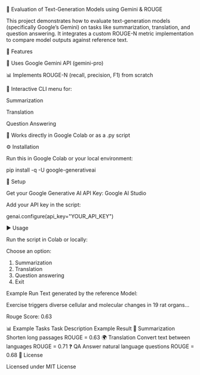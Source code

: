 🧪 Evaluation of Text-Generation Models using Gemini & ROUGE

This project demonstrates how to evaluate text-generation models (specifically Google’s Gemini) on tasks like summarization, translation, and question answering.
It integrates a custom ROUGE-N metric implementation to compare model outputs against reference text.

🚀 Features

🔗 Uses Google Gemini API (gemini-pro)

📊 Implements ROUGE-N (recall, precision, F1) from scratch

🎯 Interactive CLI menu for:

Summarization

Translation

Question Answering

🧩 Works directly in Google Colab or as a .py script

⚙️ Installation

Run this in Google Colab or your local environment:

pip install -q -U google-generativeai

🔑 Setup

Get your Google Generative AI API Key: Google AI Studio

Add your API key in the script:

genai.configure(api_key="YOUR_API_KEY")

▶️ Usage

Run the script in Colab or locally:

Choose an option:
1. Summarization
2. Translation
3. Question answering
4. Exit

Example Run
Text generated by the reference Model:

Exercise triggers diverse cellular and molecular changes in 19 rat organs...

Rouge Score: 0.63

📊 Example Tasks
Task	Description	Example Result
📝 Summarization	Shorten long passages	ROUGE = 0.63
🌍 Translation	Convert text between languages	ROUGE = 0.71
❓ QA	Answer natural language questions	ROUGE = 0.68
📜 License

Licensed under MIT License
